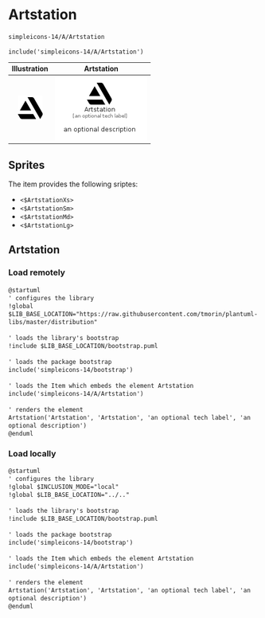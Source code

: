 # Artstation


```text
simpleicons-14/A/Artstation
```

```text
include('simpleicons-14/A/Artstation')
```



| Illustration | Artstation |
| :---: | :---: |
| ![illustration for Illustration](../../simpleicons-14/A/Artstation.png) | ![illustration for Artstation](../../simpleicons-14/A/Artstation.Local.png) |



## Sprites
The item provides the following sriptes:

- `<$ArtstationXs>`
- `<$ArtstationSm>`
- `<$ArtstationMd>`
- `<$ArtstationLg>`





## Artstation

### Load remotely
```plantuml
@startuml
' configures the library
!global $LIB_BASE_LOCATION="https://raw.githubusercontent.com/tmorin/plantuml-libs/master/distribution"

' loads the library's bootstrap
!include $LIB_BASE_LOCATION/bootstrap.puml

' loads the package bootstrap
include('simpleicons-14/bootstrap')

' loads the Item which embeds the element Artstation
include('simpleicons-14/A/Artstation')

' renders the element
Artstation('Artstation', 'Artstation', 'an optional tech label', 'an optional description')
@enduml
```

### Load locally
```plantuml
@startuml
' configures the library
!global $INCLUSION_MODE="local"
!global $LIB_BASE_LOCATION="../.."

' loads the library's bootstrap
!include $LIB_BASE_LOCATION/bootstrap.puml

' loads the package bootstrap
include('simpleicons-14/bootstrap')

' loads the Item which embeds the element Artstation
include('simpleicons-14/A/Artstation')

' renders the element
Artstation('Artstation', 'Artstation', 'an optional tech label', 'an optional description')
@enduml
```

